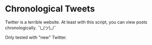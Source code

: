 # Chronological Tweets

Twitter is a terrible website. At least with this script,
you can view posts chronologically. ¯\\\_(ツ)\_/¯

Only tested with "new" Twitter.
